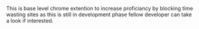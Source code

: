 This is base level chrome extention to increase proficiancy by blocking time wasting sites as this is still in development phase fellow developer can take a look if interested.
